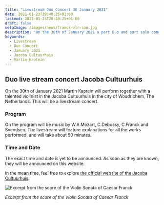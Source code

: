 ```yaml
---
title: "Livestream Duo Concert 30 January 2021"
date: 2021-01-23T20:40:25+01:00
lastmod: 2021-01-23T20:40:25+01:00
draft: false
metaImage: /images/news/franck-vln-son.jpg
description: "On the 30th of January 2021 a part Duo and part solo concert will take place in the Jacoba Cultuurhuis, Woudrichem, The Netherlands. It will feature Martin Kaptein on the piano, together with a talented violinist. Music by Mozart, Debussy, Franck and Svendsen will be performed."
keywords:
  - Livestream
  - Duo Concert
  - January 2021
  - Jacoba Cultuurhuis
  - Martin Kaptein
---
```


## Duo live stream concert Jacoba Cultuurhuis 

On the 30th of January 2021 Martin Kaptein will perform together with a talented violinist in the Jacoba Cultuurhuis in the city of Woudrichem, The Netherlands.
This will be a livestream concert.

### Program

On the program will be music by W.A.Mozart, C.Debussy, C.Franck and Svendsen.
The livestream will feature explanations for all the works performed, and will take about 50 minutes.

### Time and Date

The exact time and date is yet to be announced.
As soon as they are known, they will be announced on this website.

In the mean time, feel free to explore [the official website of the Jacoba Cultuurhuis](http://jacobacultuurhuis.nl/).

![Excerpt from the score of the Violin Sonata of Caesar Franck](/images/news/franck-vln-son.jpg)

*Excerpt from the score of the Violin Sonata of Caesar Franck*
